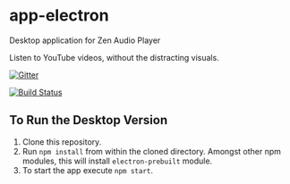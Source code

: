 # app-electron
Desktop application for Zen Audio Player

Listen to YouTube videos, without the distracting visuals.

[![Gitter](https://badges.gitter.im/Join%20Chat.svg)](https://gitter.im/zen-audio-player/zen-audio-player.github.io?utm_source=badge&utm_medium=badge&utm_campaign=pr-badge)

[![Build Status](https://travis-ci.org/artforlife/app-electron.svg?branch=master)](https://travis-ci.org/artforlife/app-electron)



## To Run the Desktop Version
1) Clone this repository.
2) Run `npm install` from within the cloned directory. Amongst other npm modules, this will install `electron-prebuilt` module. 
3) To start the app execute `npm start`.

